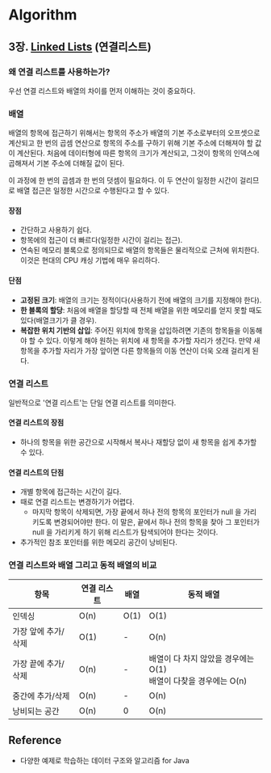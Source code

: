 # Algorithm

## 3장. [Linked Lists](src/main/java/linkedlists) (연결리스트)

### 왜 연결 리스트를 사용하는가?

우선 연결 리스트와 배열의 차이를 먼저 이해하는 것이 중요하다.

### 배열

배열의 항목에 접근하기 위해서는 항목의 주소가 배열의 기본 주소로부터의 오프셋으로 계산되고 한 번의 곱셈 연산으로 항목의 주소를 구하기 위해 기본 주소에 더해져야 할 값이
계산된다.
처음에 데이터형에 따른 항목의 크기가 계산되고, 그것이 항목의 인덱스에 곱해져서 기본 주소에 더해질 값이 된다.

이 과정에 한 번의 곱셈과 한 번의 덧셈이 필요하다. 이 두 연산이 일정한 시간이 걸리므로 배열 접근은 일정한 시간으로 수행된다고 할 수 있다.

#### 장점

- 간단하고 사용하기 쉽다.
- 항목에의 접근이 더 빠르다(일정한 시간이 걸리는 접근).
- 연속된 메모리 블록으로 정의되므로 배열의 항목들은 물리적으로 근처에 위치한다. 이것은 현대의 CPU 캐싱 기법에 매우 유리하다.

#### 단점

- **고정된 크기**: 배열의 크기는 정적이다(사용하기 전에 배열의 크기를 지정해야 한다).
- **한 블록의 할당**: 처음에 배열을 할당할 때 전체 배열을 위한 메모리를 얻지 못할 때도 있다(배열크기가 클 경우).
- **복잡한 위치 기반의 삽입**: 주어진 위치에 항목을 삽입하려면 기존의 항목들을 이동해야 할 수 있다. 이렇게 해야 원하는 위치에 새 항목을 추가할 자리가 생긴다. 만약 새
  항목을
  추가할 자리가 가장 앞이면 다른 항목들의 이동 연산이 더욱 오래 걸리게 된다.

### 연결 리스트

일반적으로 '연결 리스트'는 단일 연결 리스트를 의미한다.

#### 연결 리스트의 장점

- 하나의 항목을 위한 공간으로 시작해서 복사나 재할당 없이 새 항목을 쉽게 추가할 수 있다.

#### 연결 리스트의 단점

- 개별 항목에 접근하는 시간이 길다.
- 때로 연결 리스트는 변경하기가 어렵다.
    - 마지막 항목이 삭제되면, 가장 끝에서 하나 전의 항목의 포인터가 null 을 가리키도록 변경되어야만 한다. 이 말은, 끝에서 하나 전의
      항목을 찾아 그 포인터가 null 을 가리키게 하기 위해 리스트가 탐색되어야 한다는 것이다.
- 추가적인 참조 포인터를 위한 메모리 공간이 낭비된다.

### 연결 리스트와 배열 그리고 동적 배열의 비교

| 항목          | 연결 리스트 | 배열   | 동적 배열                                         |
|-------------|--------|------|-----------------------------------------------|
| 인덱싱         | O(n)   | O(1) | O(1)                                          |
| 가장 앞에 추가/삭제 | O(1)   | -    | O(n)                                          |
| 가장 끝에 추가/삭제 | O(n)   | -    | 배열이 다 차지 않았을 경우에는 O(1)<br/> 배열이 다찾을 경우에는 O(n) |
| 중간에 추가/삭제   | O(n)   | -    | O(n)                                          |
| 낭비되는 공간     | O(n)   | 0    | O(n)                                          |

## Reference

- 다양한 예제로 학습하는 데이터 구조와 알고리즘 for Java
